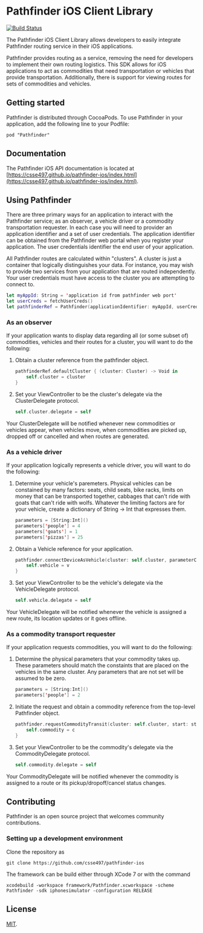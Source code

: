 # Pathfinder iOS Client Library

[![Build Status](https://travis-ci.org/CSSE497/pathfinder-ios.svg)](https://travis-ci.org/CSSE497/pathfinder-ios)

The Pathfinder iOS Client Library allows developers to easily integrate Pathfinder routing service in their iOS applications.

Pathfinder provides routing as a service, removing the need for developers to implement their own routing logistics. This SDK allows for iOS applications to act as commodities that need transportation or vehicles that provide transportation. Additionally, there is support for viewing routes for sets of commodities and vehicles.

## Getting started

Pathfinder is distributed through CocoaPods. To use Pathfinder in your application, add the following line to your Podfile:

```
pod "Pathfinder"
```

## Documentation

The Pathfinder iOS API documentation is located at [https://csse497.github.io/pathfinder-ios/index.html](https://csse497.github.io/pathfinder-ios/index.html).

## Using Pathfinder

There are three primary ways for an application to interact with the Pathfinder service; as an observer, a vehicle driver or a commodity transportation requester. In each case you will need to provider an application identifier and a set of user credentials. The application identifier can be obtained from the Pathfinder web portal when you register your application. The user credentials identifier the end user of your application.

All Pathfinder routes are calculated within "clusters". A cluster is just a container that logically distinguishes your data. For instance, you may wish to provide two services from your application that are routed independently. Your user credentials must have access to the cluster you are attempting to connect to.

```swift
let myAppId: String = 'application id from pathfinder web port'
let userCreds = fetchUserCreds()
let pathfinderRef = Pathfinder(applicationIdentifier: myAppId, userCredentials: userCreds)
```

### As an observer

If your application wants to display data regarding all (or some subset of) commodities, vehicles and their routes for a cluster, you will want to do the following:

1. Obtain a cluster reference from the pathfinder object.

    ```swift
    pathfinderRef.defaultCluster { (cluster: Cluster) -> Void in
        self.cluster = cluster
    }
    ```

2. Set your ViewController to be the cluster's delegate via the ClusterDelegate protocol.

    ```swift
    self.cluster.delegate = self
    ```

Your ClusterDelegate will be notified whenever new commodities or vehicles appear, when vehicles move, when commodities are picked up, dropped off or cancelled and when routes are generated.

### As a vehicle driver

If your application logically represents a vehicle driver, you will want to do the following:

1. Determine your vehicle's paremeters. Physical vehicles can be constained by many factors: seats, child seats, bike racks, limits on money that can be transported together, cabbages that can't ride with goats that can't ride with wolfs. Whatever the limiting factors are for your vehicle, create a dictionary of String -> Int that expresses them.

    ```swift
    parameters = [String:Int]()
    parameters['people'] = 4
    parameters['goats'] = 1
    parameters['pizzas'] = 25
    ```

2. Obtain a Vehicle reference for your application.

    ```swift
    pathfinder.connectDeviceAsVehicle(cluster: self.cluster, parameterCapacities: parameters) { (v: Vehicle) -> Void in
        self.vehicle = v
    }
    ```

3. Set your ViewController to be the vehicle's delegate via the VehicleDelegate protocol.

    ```swift
    self.vehicle.delegate = self
    ```

Your VehicleDelegate will be notified whenever the vehicle is assigned a new route, its location updates or it goes offline.


### As a commodity transport requester

If your application requests commodities, you will want to do the following:

1. Determine the physical parameters that your commodity takes up. These parameters should match the constaints that are placed on the vehicles in the same cluster. Any parameters that are not set will be assumed to be zero.

    ```swift
    parameters = [String:Int]()
    parameters['people'] = 2
    ```

2. Initiate the request and obtain a commodity reference from the top-level Pathfinder object.

    ```swift
    pathfinder.requestCommodityTransit(cluster: self.cluster, start: startCoordinates, destination: endCoordinates, parameters: parameters) { (c: Commodity) -> Void in
        self.commodity = c
    }
    ```

3. Set your ViewController to be the commodity's delegate via the CommodityDelegate protocol.

    ```swift
    self.commodity.delegate = self
    ```

Your CommodityDelegate will be notified whenever the commodity is assigned to a route or its pickup/dropoff/cancel status changes.

## Contributing

Pathfinder is an open source project that welcomes community contributions.

### Setting up a development environment

Clone the repository as

```
git clone https://github.com/csse497/pathfinder-ios
```

The framework can be build either through XCode 7 or with the command

```
xcodebuild -workspace framework/Pathfinder.xcworkspace -scheme Pathfinder -sdk iphonesimulator -configuration RELEASE
```

## License

[MIT](https://raw.githubusercontent.com/CSSE497/pathfinder-ios/master/LICENSE).

